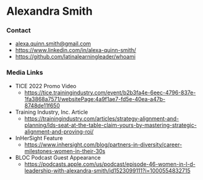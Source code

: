 # Alexandra Smith

### Contact
* alexa.quinn.smith@gmail.com
* https://www.linkedin.com/in/alexa-quinn-smith/
* https://github.com/latinalearningleader/whoami

### Media Links
* TICE 2022 Promo Video
  * https://tice.trainingindustry.com/event/b2b3fa4e-6eec-4796-837e-1fa3868a7571/websitePage:4a9f1ae7-fd5e-40ea-a47b-8748de11f650
* Training Industry, Inc. Article
  * https://trainingindustry.com/articles/strategy-alignment-and-planning/lds-seat-at-the-table-claim-yours-by-mastering-strategic-alignment-and-proving-roi/
* InHerSight Feature
  * https://www.inhersight.com/blog/partners-in-diversity/career-milestones-women-in-their-30s
* BLOC Podcast Guest Appearance
  * https://podcasts.apple.com/us/podcast/episode-46-women-in-l-d-leadership-with-alexandra-smith/id1523099111?i=1000554832715
